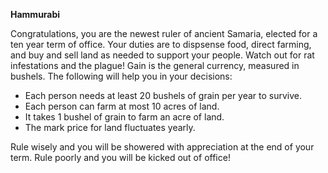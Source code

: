 **Hammurabi**

Congratulations, you are the newest ruler of ancient Samaria, elected for a ten year term of office. Your duties are to dispsense food, direct farming, and buy and sell land as needed to support your people. Watch out for rat infestations and the plague! Gain is the general currency, measured in bushels. The following will help you in your decisions:

- Each person needs at least 20 bushels of grain per year to survive.
- Each person can farm at most 10 acres of land.
- It takes 1 bushel of grain to farm an acre of land.
- The mark price for land fluctuates yearly.

Rule wisely and you will be showered with appreciation at the end of your term. Rule poorly and you will be kicked out of office!

